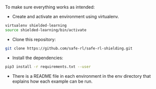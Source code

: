 
To make sure everything works as intended:

* Create and activate an environment using virtualenv.

```bash
virtualenv shielded-learning
source shielded-learning/bin/activate
```

* Clone this repository:
```bash
git clone https://github.com/safe-rl/safe-rl-shielding.git
```
* Install the dependencies:
```bash
pip3 install -r requirements.txt --user
```

* There is a README file in each environment in the env directory that explains how each example can be run.
